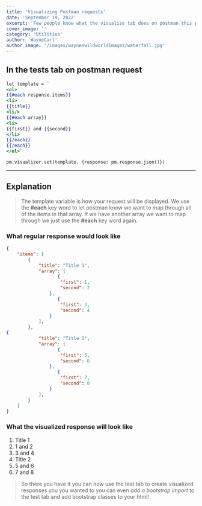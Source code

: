 ```yaml
---
title: 'Visualizing Postman requests'
date: 'September 19, 2022'
excerpt: 'Few people know what the visualize tab does on postman this post will show you'
cover_image: ''
category: 'Utilities'
author: 'WayneCarl'
author_image: '/images/wayneswildworldImages/waterfall.jpg'
---
```


## In the tests tab on postman request
```handlebars
let template = `
<ol>
{{#each response.items}}
<li>
{{title}}
<li/>
{{#each array}}
<li>
{{first}} and {{second}}
</li>
{{/each}}
{{/each}}
</ol>`

pm.visualizer.set(template, {response: pm.response.json()})
```

----------
## Explanation
> The template variable is how your request will be displayed. We use the **#each** key word to let postman know we want to map through all of the  items in that array. If we have another array we want to map through we just use the **#each** key word again. 

### What regular response would look like 
```json
{
    "items": [
        {
            "title": "Title 1",
            "array": [
                   {
                    "first": 1,
                    "second": 2
                },
                   {
                    "first": 3,
                    "second": 4
                }
            ],
        },
{
            "title": "Title 2",
            "array": [
                   {
                    "first": 5,
                    "second": 6
                },
                   {
                    "first": 7,
                    "second": 8
                }
            ],
        }
    ]
}
```

### What the visualized response will look like
1. Title 1
2. 1 and 2
3. 3 and 4
4. Title 2
5. 5 and 6
6. 7 and 8

> So there you have it you can now use the test tab to create visualized responses you you wanted to you can even *add a bootstrap import* to the test tab and add bootstrap classes to your html!


